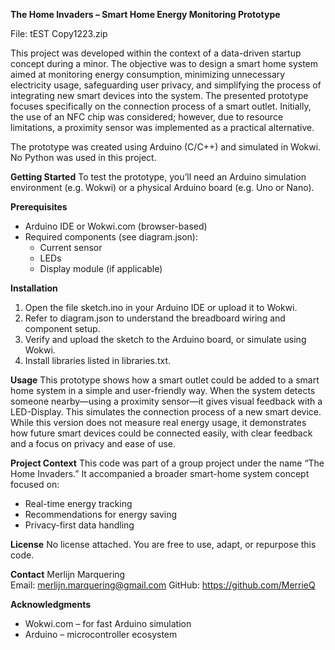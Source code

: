**The Home Invaders – Smart Home Energy Monitoring Prototype**

File: tEST Copy1223.zip

This project was developed within the context of a data-driven startup concept during a minor. The objective was to design a smart home system aimed at monitoring energy consumption, minimizing unnecessary electricity usage, safeguarding user privacy, and simplifying the process of integrating new smart devices into the system. The presented prototype focuses specifically on the connection process of a smart outlet. Initially, the use of an NFC chip was considered; however, due to resource limitations, a proximity sensor was implemented as a practical alternative.

The prototype was created using Arduino (C/C++) and simulated in Wokwi. No Python was used in this project.

**Getting Started**
To test the prototype, you’ll need an Arduino simulation environment (e.g. Wokwi) or a physical Arduino board (e.g. Uno or Nano).

**Prerequisites**
- Arduino IDE or Wokwi.com (browser-based)
- Required components (see diagram.json):
  - Current sensor
  - LEDs
  - Display module (if applicable)
  

**Installation**
1. Open the file sketch.ino in your Arduino IDE or upload it to Wokwi.
2. Refer to diagram.json to understand the breadboard wiring and component setup.
3. Verify and upload the sketch to the Arduino board, or simulate using Wokwi.
4. Install libraries listed in libraries.txt.

**Usage**
This prototype shows how a smart outlet could be added to a smart home system in a simple and user-friendly way. When the system detects someone nearby—using a proximity sensor—it gives visual feedback with a LED-Display. This simulates the connection process of a new smart device. While this version does not measure real energy usage, it demonstrates how future smart devices could be connected easily, with clear feedback and a focus on privacy and ease of use.

**Project Context**
This code was part of a group project under the name “The Home Invaders.” It accompanied a broader smart-home system concept focused on:
- Real-time energy tracking
- Recommendations for energy saving
- Privacy-first data handling


**License**
No license attached. You are free to use, adapt, or repurpose this code.

**Contact**
Merlijn Marquering  
Email: merlijn.marquering@gmail.com
GitHub: https://github.com/MerrieQ  

**Acknowledgments**
- Wokwi.com – for fast Arduino simulation
- Arduino – microcontroller ecosystem

